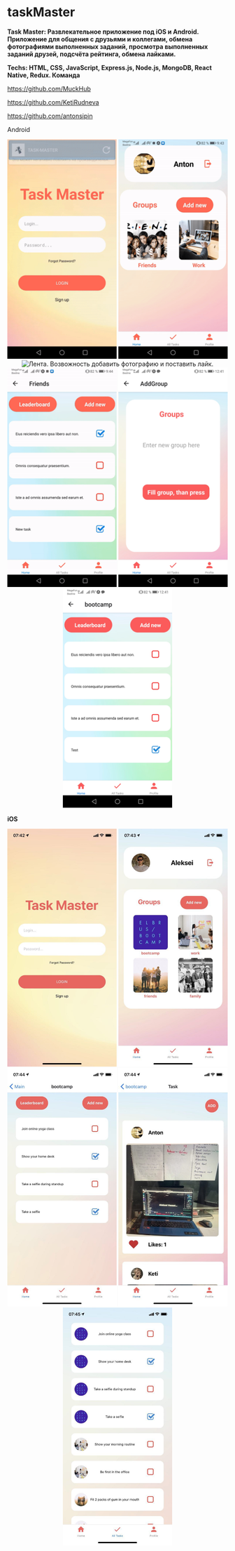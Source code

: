 # taskMaster

<b> Task Master: Развлекательное приложение под iOS и Android. Приложение для общения с друзьями и коллегами, обмена фотографиями выполненных заданий, просмотра выполненных заданий друзей, подсчёта рейтинга, обмена лайками.
  </b> <br />
  
 <b>
Techs: HTML, CSS, JavaScript, Express.js, Node.js, MongoDB, React Native, Redux.
 </b>
 
 <b>
Команда
</b>

https://github.com/MuckHub

https://github.com/KetiRudneva

https://github.com/antonsipin

Android
  </b>
  <p align="center">
  <img src="assets/Android_gif_0.gif" width="250" title="Экран регистрации">
  <img src="assets/Android_gif_1.gif" width="250" title="Экран добавления задачи">
  <img src="assets/Android_gif_2.gif" width="250" title="Лента. Возвожность добавить фотографию и поставить лайк.">
  <img src="assets/Android_gif_3.gif" width="250" title="Рейтинг на экране Liderboard">
  <img src="assets/Android_2.jpg" width="250" title="Экран добавления группы">
  <img src="assets/Android_3.jpg" width="250" alt="Лента. Возвожность добавить фотографию и поставить лайк.">
  </p>

<b>
iOS
</b>

<p align="center">
  <img src="assets/1" width="250" title="Экран регистрации">
  <img src="assets/2" width="250" alt="Аккаунт пользователя">
  <img src="assets/3" width="250" title="Экран добавления задачи">
  <img src="assets/4" width="250" alt="Лента. Возвожность добавить фотографию и поставить лайк.">
  <img src="assets/5" width="250" alt="Список всех задач">
</p>

<b>

